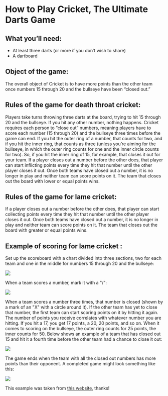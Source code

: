 # How to Play Cricket, The Ultimate Darts Game

## What you’ll need:

- At least three darts (or more if you don’t wish to share)
- A dartboard

## Object of the game:

The overall object of Cricket is to have more points than the other team once numbers 15 through 20 and the bullseye have been “closed out.”

## Rules of the game for death throat cricket:

Players take turns throwing three darts at the board, trying to hit 15 through 20 and the bullseye. If you hit any other number, nothing happens. Cricket requires each person to “close out” numbers, meaning players have to score each number (15 through 20) and the bullseye three times before the game can end. If you hit the outer ring of a number, that counts for two, and if you hit the inner ring, that counts as three (unless you’re aiming for the bullseye, in which the outer ring counts for one and the inner circle counts for two). So, if you hit the inner ring of 15, for example, that closes it out for your team. If a player closes out a number before the other does, that player can start inflicting points every time they hit that number until the other player closes it out. Once both teams have closed out a number, it is no longer in play and neither team can score points on it. The team that closes out the board with lower or equal points wins.

## Rules of the game for lame cricket:

If a player closes out a number before the other does, that player can start collecting points every time they hit that number until the other player closes it out. Once both teams have closed out a number, it is no longer in play and neither team can score points on it. The team that closes out the board with greater or equal points wins.

## Example of scoring for lame cricket :

Set up the scoreboard with a chart divided into three sections, two for each team and one in the middle for numbers 15 through 20 and the bullseye:

<img src="/static/img/cricket_1.jpg" />

When a team scores a number, mark it with a "/":

<img src="/static/img/cricket_2.jpg" />

When a team scores a number three times, that number is closed (shown by a mark of an "X" with a circle around it). If the other team has yet to close that number, the first team can start scoring points on it by hitting it again. The number of points you receive correlates with whatever number you are hitting. If you hit a 17, you get 17 points, a 20, 20 points, and so on. When it comes to scoring on the bullseye, the outer ring counts for 25 points, the inner counts for 50. Below shows an example of a team that has closed out 15 and hit it a fourth time before the other team had a chance to close it out:

<img src="/static/img/cricket_3.jpg" />

The game ends when the team with all the closed out numbers has more points than their opponent. A completed game might look something like this:

<img src="/static/img/cricket_end.jpg" />


This example was taken from [this website](https://www.thrillist.com/culture/cricket-darts-rules), thanks!